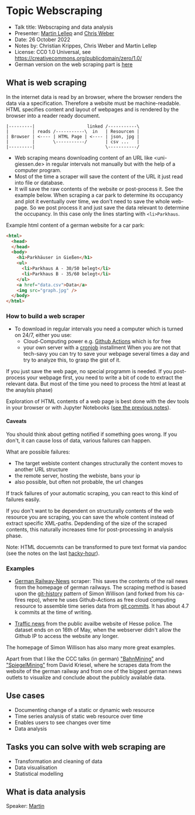 # Topic Webscraping

- Talk title: Webscraping and data analysis
- Presenter: [Martin Lellep](http://lellep.xyz) and [Chris Weber](https://datengraben.com)
- Date: 26 October 2022
- Notes by: Christian Krippes, Chris Weber and Martin Lellep
- License: CC0 1.0 Universal, see <https://creativecommons.org/publicdomain/zero/1.0/>
- German version on the web scraping part is [here](https://datengraben.com/notes/2022-10-19-hackhour.md)


<!-- ## Download and Install -->

<!-- There is no specific tool to download. -->

## What is web scraping

In the internet data is read by an browser, where the browser renders the data via a specification.
Therefore a website must be machine-readable.
HTML specifies content and layout of webpages and is rendered by the browser into a reader ready document.


```
|---------|                    linked /-----------\
|         | reads /-----------\  in   | Resourcen |
| Browser | <---- | HTML Page | <---- | json, jpg |
|         |       \-----------/       | csv ...   |
|---------|                           \-----------/
```

- Web scraping means downloading content of an URL like <uni-giessen.de> in regular intervals not manually but with the help of a computer program.
- Most of the time a scraper will save the content of the URL it just read into file or database.
- It will save the raw contents of the website or post-process it. 
  See the example below. When scraping a car park to determine its occupancy and plot it eventually over time, we don't need to save the whole web-page. 
  So we post process it and just save the data relevant to determine the occupancy.
  In this case only the lines starting with `<li>Parkhaus`.
  

Example html content of a german website for a car park:
```html
<html>
  <head>
  </head>
  <body>
    <h1>Parkhäuser in Gießen</h1>
    <ul>
      <li>Parkhaus A - 30/50 belegt</li>
      <li>Parkhaus B - 35/60 belegt</li>
    </ul>
    <a href="data.csv">Data</a>
    <img src="graph.jpg" />
  </body>
</html>
```

### How to build a web scraper

* To download in regular intervals you need a computer which is turned on 24/7, either you use:
  - Cloud-Computing power e.g. [Github Actions](https://github.com/features/actions) which is for free
  - your own server with a [cronjob](https://linux.die.net/man/1/crontab) installment
When you are not that tech-savy you can try to save your webpage several times a day and try to analyze this, to grasp the gist of it.

If you just save the web page, no special programm is needed.
If you post-process your webpage first, you need to write a bit of code to extract the relevant data.
But most of the time you need to process the html at least at the anaylsis phase)

Exploration of HTML contents of a web page is best done with the dev tools in your browser or with Jupyter Notebooks ([see the previous notes](https://hackyhour.github.io/Giessen/notes/2022-07-27-HackyHour-2.html)).

#### Caveats

You should think about getting notified if something goes wrong.
If you don't, it can cause loss of data, various failures can happen.

What are possible failures:
* The target webiste content changes structurally the content 
  moves to another URL structure
* the remote server, hosting the webiste, bans your ip
* also possible, but often not probable, the url changes

If track failures of your automatic scraping, you can react to this kind of failures easily.
  
If you don't want to be dependent on structurally contents of 
the web resource you are scraping, you can save the whole content
instead of extract specific XML-paths.
Depdending of the size of the scraped contents, this naturally increases 
time for post-processing in analysis phase.

Note: HTML docuemnts can be transformed to pure text format via pandoc (see the notes on the last [hacky-hour](https://hackyhour.github.io/Giessen/notes/2022-09-28-HackyHour-3.html)).

### Examples

* [German Railway-News](https://github.com/cpwnd/ca-fires-history) scraper: This saves the contents of the rail news from the homepage of german railways.
  The scraping method is based upon the [git-history](https://simonwillison.net/2021/Dec/7/git-history/) 
  pattern of Simon Willison (and forked from his ca-fires repo), where he uses Github-Actions as free cloud computing resource to assemble time series
  data from [git commits](https://git-scm.com/book/de/v2/Git-Grundlagen-Anzeigen-der-Commit-Historie).
  It has about 4.7 k commits at the time of writing.

* [Traffic news](https://github.com/cpwnd/de-he-pl-traffic-history) from the public availbe website of Hesse police. The dataset ends on on 16th of May, when the webserver didn't allow the Github IP to access the website any longer. 

The homepage of Simon Willison has also many more great examples.

Apart from that I like the CCC talks (in german) ["BahnMining"](https://www.youtube.com/watch?v=0rb9CfOvojk) and ["SpiegelMining"](https://www.youtube.com/watch?v=-YpwsdRKt8Q&t=6s) from David Kriesel, where he scrapes data from the website of the german railway and from one of the biggest german news outlets to visualize and conclude about the publicly available data.

## Use cases

- Documenting change of a static or dynamic web resource
- Time series analysis of static web resource over time
- Enables users to see changes over time
- Data analysis

## Tasks you can solve with web scraping are

- Transformation and cleaning of data
- Data visualisation
- Statistical modelling




## What is data analysis

Speaker: [Martin](http://lellep.xyz)
